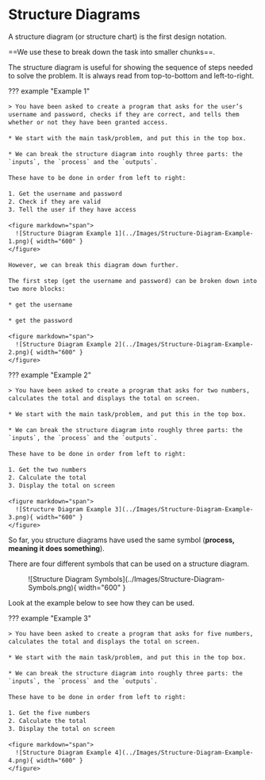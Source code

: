 # Structure Diagrams

A structure diagram (or structure chart) is the first design notation. 

==We use these to break down the task into smaller chunks==.

The structure diagram is useful for showing the sequence of steps needed to solve the problem. It is always read from top-to-bottom and left-to-right.

??? example "Example 1"

    > You have been asked to create a program that asks for the user’s username and password, checks if they are correct, and tells them whether or not they have been granted access.
    
    * We start with the main task/problem, and put this in the top box.
    
    * We can break the structure diagram into roughly three parts: the `inputs`, the `process` and the `outputs`.
    
    These have to be done in order from left to right:
    
    1. Get the username and password
    2. Check if they are valid
    3. Tell the user if they have access

    <figure markdown="span">
      ![Structure Diagram Example 1](../Images/Structure-Diagram-Example-1.png){ width="600" }
    </figure>
    
    However, we can break this diagram down further. 
    
    The first step (get the username and password) can be broken down into two more blocks: 
    
    * get the username
      
    * get the password

    <figure markdown="span">
      ![Structure Diagram Example 2](../Images/Structure-Diagram-Example-2.png){ width="600" }
    </figure>
    
??? example "Example 2"

    > You have been asked to create a program that asks for two numbers, calculates the total and displays the total on screen.
    
    * We start with the main task/problem, and put this in the top box.
    
    * We can break the structure diagram into roughly three parts: the `inputs`, the `process` and the `outputs`.
    
    These have to be done in order from left to right:
    
    1. Get the two numbers
    2. Calculate the total
    3. Display the total on screen

    <figure markdown="span">
      ![Structure Diagram Example 3](../Images/Structure-Diagram-Example-3.png){ width="600" }
    </figure>

So far, you structure diagrams have used the same symbol (**process, meaning it does something**).

There are four different symbols that can be used on a structure diagram.

<figure markdown="span">
    ![Structure Diagram Symbols](../Images/Structure-Diagram-Symbols.png){ width="600" }
</figure>

Look at the example below to see how they can be used.

??? example "Example 3"

    > You have been asked to create a program that asks for five numbers, calculates the total and displays the total on screen.
    
    * We start with the main task/problem, and put this in the top box.
    
    * We can break the structure diagram into roughly three parts: the `inputs`, the `process` and the `outputs`.
    
    These have to be done in order from left to right:
    
    1. Get the five numbers
    2. Calculate the total
    3. Display the total on screen

    <figure markdown="span">
      ![Structure Diagram Example 4](../Images/Structure-Diagram-Example-4.png){ width="600" }
    </figure>
